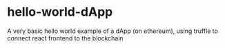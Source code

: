 # hello-world-dApp
A very basic hello world example of a dApp (on ethereum), using truffle to connect react frontend to the blockchain